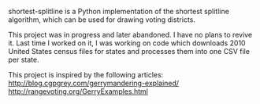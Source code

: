 shortest-splitline is a Python implementation of the shortest splitline 
algorithm, which can be used for drawing voting districts.

This project was in progress and later abandoned. I have no plans to revive it. Last time I worked on it, I was working on code which downloads 2010 United States census files for states and processes them into one CSV file per state.

This project is inspired by the following articles:
http://blog.cgpgrey.com/gerrymandering-explained/
http://rangevoting.org/GerryExamples.html
